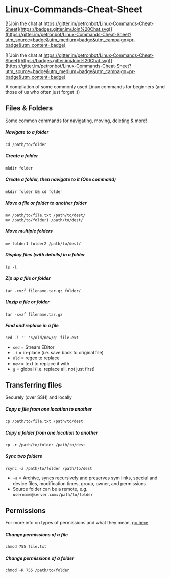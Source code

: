Linux-Commands-Cheat-Sheet
==========================

[![Join the chat at https://gitter.im/petronbot/Linux-Commands-Cheat-Sheet](https://badges.gitter.im/Join%20Chat.svg)](https://gitter.im/petronbot/Linux-Commands-Cheat-Sheet?utm_source=badge&utm_medium=badge&utm_campaign=pr-badge&utm_content=badge)

[![Join the chat at https://gitter.im/petronbot/Linux-Commands-Cheat-Sheet](https://badges.gitter.im/Join%20Chat.svg)](https://gitter.im/petronbot/Linux-Commands-Cheat-Sheet?utm_source=badge&utm_medium=badge&utm_campaign=pr-badge&utm_content=badge)

A compilation of some commonly used Linux commands for beginners (and those of us who often just forget :))

Files & Folders
----------------

Some common commands for navigating, moving, deleting & more!

##### Navigate to a folder
	cd /path/to/folder

#####  Create a folder
	mkdir folder

#####  Create a folder, then navigate to it (One command)
	mkdir folder && cd folder

#####  Move a file or folder to another folder
	mv /path/to/file.txt /path/to/dest/
	mv /path/to/folder1 /path/to/dest/

#####  Move multiple folders
	mv folder1 folder2 /path/to/dest/

##### Display files (with details) in a folder
	ls -l

#####  Zip up a file or folder
	tar -cvzf filename.tar.gz folder/

#####  Unzip a file or folder
	tar -xvzf filename.tar.gz

#####  Find and replace in a file
	sed -i '' 's/old/new/g' file.ext

- `sed` = Stream EDitor
- `-i` = in-place (i.e. save back to original file)
- `old` = regex to replace
- `new` = text to replace it with
- `g` = global (i.e. replace all, not just first)


Transferring files
----------------

Securely (over SSH) and locally

#####  Copy a file from one location to another
	cp /path/to/file.txt /path/to/dest

#####  Copy a folder from one location to another
	cp -r /path/to/folder /path/to/dest

#####  Sync two folders
	rsync -a /path/to/folder /path/to/dest

- `-a` = Archive, syncs recursively and preserves sym links, special and device files, modification times, group, owner, and permissions
- Source folder can be a remote, e.g. `username@server.com:/path/to/folder`




Permissions
----------------

For more info on types of permissions and what they mean, [go here](http://en.wikipedia.org/wiki/Chmod "Title")

#####  Change permissions of a file
	chmod 755 file.txt

#####  Change permissions of a folder
	chmod -R 755 /path/to/folder







